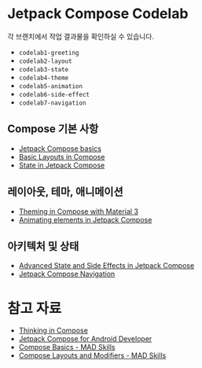 # Jetpack Compose Codelab 

각 브랜치에서 작업 결과물을 확인하실 수 있습니다. 

- `codelab1-greeting`
- `codelab2-layout`
- `codelab3-state`
- `codelab4-theme`
- `codelab5-animation`
- `codelab6-side-effect`
- `codelab7-navigation`

## Compose 기본 사항

- [Jetpack Compose basics](https://developer.android.com/codelabs/jetpack-compose-basics)
- [Basic Layouts in Compose](https://developer.android.com/codelabs/jetpack-compose-layouts)
- [State in Jetpack Compose](https://developer.android.com/codelabs/jetpack-compose-state)

## 레이아웃, 테마, 애니메이션

- [Theming in Compose with Material 3](https://developer.android.com/codelabs/jetpack-compose-theming)
- [Animating elements in Jetpack Compose](https://developer.android.com/codelabs/jetpack-compose-animation)

## 아키텍처 및 상태

- [Advanced State and Side Effects in Jetpack Compose](https://developer.android.com/codelabs/jetpack-compose-advanced-state-side-effects)
- [Jetpack Compose Navigation](https://developer.android.com/codelabs/jetpack-compose-navigation)

# 참고 자료

- [Thinking in Compose](https://developer.android.com/develop/ui/compose/mental-model?hl=ko)
- [Jetpack Compose for Android Developer](https://developer.android.com/courses/jetpack-compose/course?hl=ko)
- [Compose Basics - MAD Skills](https://www.youtube.com/playlist?list=PLWz5rJ2EKKc-CG9riunK996aI6cRhXFDC)
- [Compose Layouts and Modifiers - MAD Skills](https://www.youtube.com/playlist?list=PLWz5rJ2EKKc94tpHND8pW8Qt8ZfT1a4cq)
